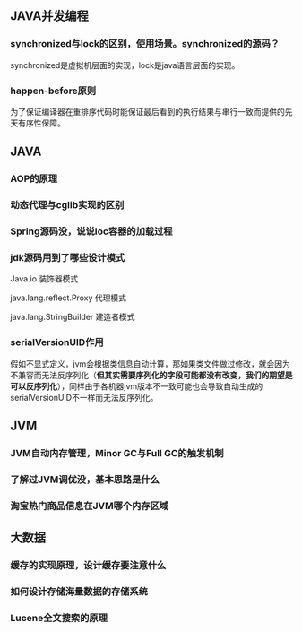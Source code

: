 ## JAVA并发编程

### synchronized与lock的区别，使用场景。synchronized的源码？

synchronized是虚拟机层面的实现，lock是java语言层面的实现。

### happen-before原则

为了保证编译器在重排序代码时能保证最后看到的执行结果与串行一致而提供的先天有序性保障。


## JAVA

### AOP的原理

### 动态代理与cglib实现的区别

### Spring源码没，说说Ioc容器的加载过程

### jdk源码用到了哪些设计模式

Java.io 装饰器模式

java.lang.reflect.Proxy 代理模式

java.lang.StringBuilder 建造者模式

### serialVersionUID作用

假如不显式定义，jvm会根据类信息自动计算，那如果类文件做过修改，就会因为不兼容而无法反序列化（**但其实需要序列化的字段可能都没有改变，我们的期望是可以反序列化**），同样由于各机器jvm版本不一致可能也会导致自动生成的serialVersionUID不一样而无法反序列化。



## JVM

### JVM自动内存管理，Minor GC与Full GC的触发机制



### 了解过JVM调优没，基本思路是什么



### 淘宝热门商品信息在JVM哪个内存区域



## 大数据

### 缓存的实现原理，设计缓存要注意什么

### 如何设计存储海量数据的存储系统

### Lucene全文搜索的原理





